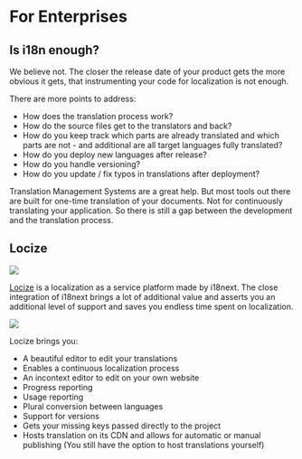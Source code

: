 # For Enterprises

## Is i18n enough?

We believe not. The closer the release date of your product gets the more obvious it gets, that instrumenting your code for localization is not enough.

There are more points to address:

* How does the translation process work?
* How do the source files get to the translators and back?
* How do you keep track which parts are already translated and which parts are not - and additional are all target languages fully translated?
* How do you deploy new languages after release?
* How do you handle versioning?
* How do you update / fix typos in translations after deployment?

Translation Management Systems are a great help. But most tools out there are built for one-time translation of your documents. Not for continuously translating your application. So there is still a gap between the development and the translation process.

## Locize

![](../.gitbook/assets/locize.png)

[Locize](http://locize.com/?utm_source=i18next_com&utm_medium=gitbook) is a localization as a service platform made by i18next. The close integration of i18next brings a lot of additional value and asserts you an additional level of support and saves you endless time spent on localization.

![](../.gitbook/assets/locize-teaser_small.gif)

Locize brings you:

* A beautiful editor to edit your translations
* Enables a continuous localization process
* An incontext editor to edit on your own website
* Progress reporting
* Usage reporting
* Plural conversion between languages
* Support for versions
* Gets your missing keys passed directly to the project
* Hosts translation on its CDN and allows for automatic or manual publishing \(You still have the option to host translations yourself\)

